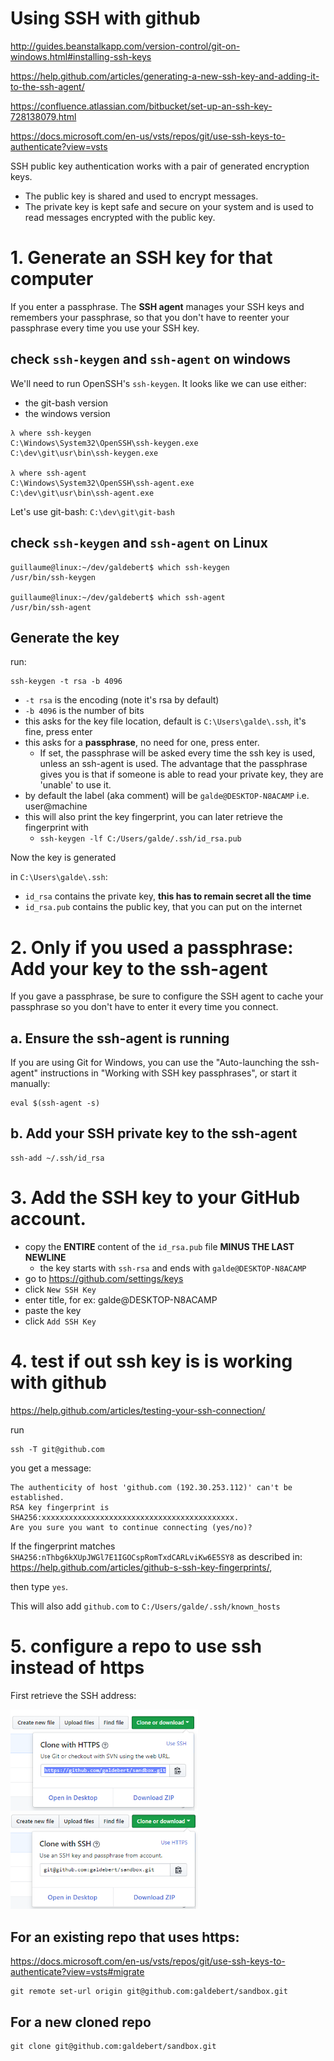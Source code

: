 # Using SSH with github

http://guides.beanstalkapp.com/version-control/git-on-windows.html#installing-ssh-keys

https://help.github.com/articles/generating-a-new-ssh-key-and-adding-it-to-the-ssh-agent/

https://confluence.atlassian.com/bitbucket/set-up-an-ssh-key-728138079.html

https://docs.microsoft.com/en-us/vsts/repos/git/use-ssh-keys-to-authenticate?view=vsts

SSH public key authentication works with a pair of generated encryption keys.
- The public key is shared and used to encrypt messages.
- The private key is kept safe and secure on your system and is used to read messages encrypted with the public key.


# 1. Generate an SSH key for that computer

If you enter a passphrase. The **SSH agent** manages your SSH keys and remembers your passphrase, so that you don't have to reenter your passphrase every time you use your SSH key.


## check `ssh-keygen` and `ssh-agent` on windows

We'll need to run OpenSSH's `ssh-keygen`. It looks like we can use either:
- the git-bash version
- the windows version

```
λ where ssh-keygen
C:\Windows\System32\OpenSSH\ssh-keygen.exe
C:\dev\git\usr\bin\ssh-keygen.exe

λ where ssh-agent
C:\Windows\System32\OpenSSH\ssh-agent.exe
C:\dev\git\usr\bin\ssh-agent.exe
```

Let's use git-bash: `C:\dev\git\git-bash`


## check `ssh-keygen` and `ssh-agent` on Linux 

```
guillaume@linux:~/dev/galdebert$ which ssh-keygen
/usr/bin/ssh-keygen

guillaume@linux:~/dev/galdebert$ which ssh-agent
/usr/bin/ssh-agent
```


## Generate the key

run:
```
ssh-keygen -t rsa -b 4096
```
- `-t rsa` is the encoding (note it's rsa by default)
- `-b 4096` is the number of bits
- this asks for the key file location, default is `C:\Users\galde\.ssh`, it's fine, press enter
- this asks for a **passphrase**, no need for one, press enter.
  - If set, the passphrase will be asked every time the ssh key is used, unless an ssh-agent is used. The advantage that the passphrase gives you is that if someone is able to read your private key, they are 'unable' to use it.
- by default the label (aka comment) will be `galde@DESKTOP-N8ACAMP` i.e. user@machine
- this will also print the key fingerprint, you can later retrieve the fingerprint with
  - `ssh-keygen -lf C:/Users/galde/.ssh/id_rsa.pub`

Now the key is generated

in `C:\Users\galde\.ssh`:
- `id_rsa` contains the private key, **this has to remain secret all the time**
- `id_rsa.pub` contains the public key, that you can put on the internet


# 2. Only if you used a passphrase: Add your key to the ssh-agent

If you gave a passphrase, be sure to configure the SSH agent to cache your passphrase so you don't have to enter it every time you connect.

## a. Ensure the ssh-agent is running

If you are using Git for Windows, you can use the "Auto-launching the ssh-agent" instructions in "Working with SSH key passphrases", or start it manually:
```
eval $(ssh-agent -s)
```

## b. Add your SSH private key to the ssh-agent

```
ssh-add ~/.ssh/id_rsa
```

# 3. Add the SSH key to your GitHub account.

- copy the **ENTIRE** content of the `id_rsa.pub` file **MINUS THE LAST NEWLINE**
  - the key starts with `ssh-rsa` and ends with `galde@DESKTOP-N8ACAMP`
- go to https://github.com/settings/keys
- click `New SSH Key`
- enter title, for ex: galde@DESKTOP-N8ACAMP
- paste the key
- click `Add SSH Key`

# 4. test if out ssh key is is working with github

https://help.github.com/articles/testing-your-ssh-connection/

run

```
ssh -T git@github.com
```

you get a message:
```
The authenticity of host 'github.com (192.30.253.112)' can't be established.
RSA key fingerprint is SHA256:xxxxxxxxxxxxxxxxxxxxxxxxxxxxxxxxxxxxxxxxxxx.
Are you sure you want to continue connecting (yes/no)?
```

If the fingerprint matches `SHA256:nThbg6kXUpJWGl7E1IGOCspRomTxdCARLviKw6E5SY8` as described in:
https://help.github.com/articles/github-s-ssh-key-fingerprints/,

then type `yes`.

This will also add `github.com` to `C:/Users/galde/.ssh/known_hosts`


# 5. configure a repo to use ssh instead of https

First retrieve the SSH address:

<img width="300" src="using-ssh-with-github.md.img/2018-08-10-15-31-11.png">
<img width="300" src="using-ssh-with-github.md.img/2018-08-10-15-31-32.png">

## For an existing repo that uses https:

https://docs.microsoft.com/en-us/vsts/repos/git/use-ssh-keys-to-authenticate?view=vsts#migrate

```
git remote set-url origin git@github.com:galdebert/sandbox.git
```

## For a new cloned repo

```
git clone git@github.com:galdebert/sandbox.git
```

